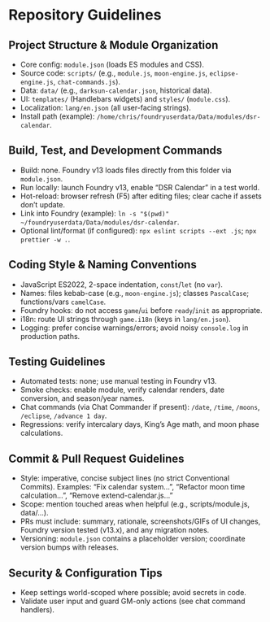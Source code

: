 # Repository Guidelines

## Project Structure & Module Organization
- Core config: `module.json` (loads ES modules and CSS).
- Source code: `scripts/` (e.g., `module.js`, `moon-engine.js`, `eclipse-engine.js`, `chat-commands.js`).
- Data: `data/` (e.g., `darksun-calendar.json`, historical data).
- UI: `templates/` (Handlebars widgets) and `styles/` (`module.css`).
- Localization: `lang/en.json` (all user-facing strings).
- Install path (example): `/home/chris/foundryuserdata/Data/modules/dsr-calendar`.

## Build, Test, and Development Commands
- Build: none. Foundry v13 loads files directly from this folder via `module.json`.
- Run locally: launch Foundry v13, enable “DSR Calendar” in a test world.
- Hot-reload: browser refresh (F5) after editing files; clear cache if assets don’t update.
- Link into Foundry (example): `ln -s "$(pwd)" ~/foundryuserdata/Data/modules/dsr-calendar`.
- Optional lint/format (if configured): `npx eslint scripts --ext .js`; `npx prettier -w .`.

## Coding Style & Naming Conventions
- JavaScript ES2022, 2-space indentation, `const`/`let` (no `var`).
- Names: files kebab-case (e.g., `moon-engine.js`); classes `PascalCase`; functions/vars `camelCase`.
- Foundry hooks: do not access `game`/`ui` before `ready`/`init` as appropriate.
- i18n: route UI strings through `game.i18n` (keys in `lang/en.json`).
- Logging: prefer concise warnings/errors; avoid noisy `console.log` in production paths.

## Testing Guidelines
- Automated tests: none; use manual testing in Foundry v13.
- Smoke checks: enable module, verify calendar renders, date conversion, and season/year names.
- Chat commands (via Chat Commander if present): `/date`, `/time`, `/moons`, `/eclipse`, `/advance 1 day`.
- Regressions: verify intercalary days, King’s Age math, and moon phase calculations.

## Commit & Pull Request Guidelines
- Style: imperative, concise subject lines (no strict Conventional Commits). Examples: “Fix calendar system…”, “Refactor moon time calculation…”, “Remove extend-calendar.js…”
- Scope: mention touched areas when helpful (e.g., scripts/module.js, data/…).
- PRs must include: summary, rationale, screenshots/GIFs of UI changes, Foundry version tested (v13.x), and any migration notes.
- Versioning: `module.json` contains a placeholder version; coordinate version bumps with releases.

## Security & Configuration Tips
- Keep settings world-scoped where possible; avoid secrets in code.
- Validate user input and guard GM-only actions (see chat command handlers).
